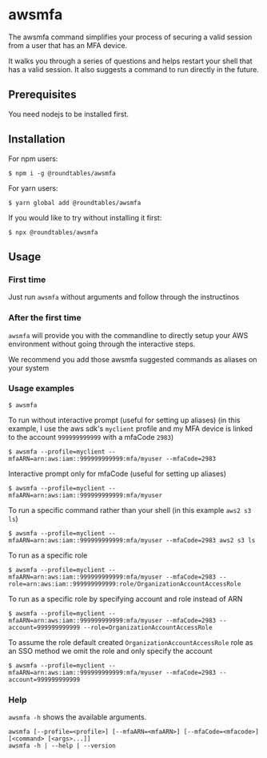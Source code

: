 # awsmfa

The awsmfa command simplifies your process of securing a valid session from a user that has an MFA device.

It walks you through a series of questions and helps restart your shell that has a valid
session. It also suggests a command to run directly in the future.

## Prerequisites

You need nodejs to be installed first.

## Installation

For npm users:

```shell
$ npm i -g @roundtables/awsmfa
```

For yarn users:
```shell
$ yarn global add @roundtables/awsmfa
```

If you would like to try without installing it first:
```shell
$ npx @roundtables/awsmfa
```

## Usage

### First time

Just run `awsmfa` without arguments and follow through the instructinos

### After the first time

`awsmfa` will provide you with the commandline to directly setup your AWS environment without going through
the interactive steps.

We recommend you add those awsmfa suggested commands as aliases on your system

### Usage examples

```shell
$ awsmfa
```

To run without interactive prompt (useful for setting up aliases)
(in this example, I use the aws sdk's `myclient` profile and my MFA device is linked to the account `999999999999` with a mfaCode `2983`)

```shell
$ awsmfa --profile=myclient --mfaARN=arn:aws:iam::999999999999:mfa/myuser --mfaCode=2983
```

Interactive prompt only for mfaCode (useful for setting up aliases)

```shell
$ awsmfa --profile=myclient --mfaARN=arn:aws:iam::999999999999:mfa/myuser
```

To run a specific command rather than your shell
(in this example `aws2 s3 ls`)

```shell
$ awsmfa --profile=myclient --mfaARN=arn:aws:iam::999999999999:mfa/myuser --mfaCode=2983 aws2 s3 ls
```

To run as a specific role

```shell
$ awsmfa --profile=myclient --mfaARN=arn:aws:iam::999999999999:mfa/myuser --mfaCode=2983 --role=arn:aws:iam::999999999999:role/OrganizationAccountAccessRole
```

To run as a specific role by specifying account and role instead of ARN

```shell
$ awsmfa --profile=myclient --mfaARN=arn:aws:iam::999999999999:mfa/myuser --mfaCode=2983 --account=999999999999 --role=OrganizationAccountAccessRole
```

To assume the role default created `OrganizationAccountAccessRole` role as an SSO method we omit the role and only specify the account

```shell
$ awsmfa --profile=myclient --mfaARN=arn:aws:iam::999999999999:mfa/myuser --mfaCode=2983 --account=999999999999
```

### Help

`awsmfa -h` shows the available arguments.
```shell
awsmfa [--profile=<profile>] [--mfaARN=<mfaARN>] [--mfaCode=<mfacode>] [<command> [<args>...]]
awsmfa -h | --help | --version
```